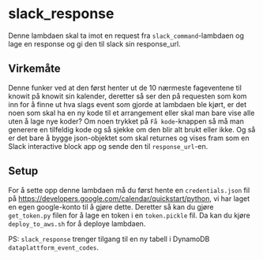 # slack_response
Denne lambdaen skal ta imot en request fra ```slack_command```-lambdaen og lage en response og gi
den til slack sin response_url.

## Virkemåte
Denne funker ved at den først henter ut de 10 nærmeste fageventene til knowit på knowit sin
kalender, deretter så ser den på requesten som kom inn for å finne ut hva slags event som gjorde at
lambdaen ble kjørt, er det noen som skal ha en ny kode til et arrangement eller skal man bare vise
alle uten å lage nye koder? Om noen trykket på ```Få kode```-knappen så må man generere en 
tilfeldig kode og så sjekke om den blir alt brukt eller ikke. Og så er det bare å bygge
json-objektet som skal returnes og vises fram som en Slack interactive block app og sende den 
til ```response_url```-en. 

## Setup

For å sette opp denne lambdaen må du først hente en ```credentials.json``` fil på 
https://developers.google.com/calendar/quickstart/python, vi har laget en egen google-konto til 
å gjøre dette. Deretter så kan du gjøre ```get_token.py``` filen for å lage en token i en 
```token.pickle``` fil. Da kan du kjøre ```deploy_to_aws.sh``` for å deploye lambdaen.

PS: ```slack_response``` trenger tilgang til en ny tabell i DynamoDB 
```dataplattform_event_codes```.
